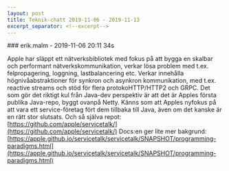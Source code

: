 ```yaml
---
layout: post
title: Teknik-chatt 2019-11-06 - 2019-11-13
excerpt_separator: <!--excerpt-->
---
```

<section class="message" markdown="1">
### erik.malm - 2019-11-06 20:11 34s

Apple har släppt ett nätverksbibliotek med fokus på att bygga en skalbar och performant nätverkskommunikation, verkar lösa problem med t.ex. felpropagering, loggning, lastbalancering etc.
Verkar innehålla högnivåabstraktioner för synkron och asynkron kommunikation, med t.ex. reactive streams och stöd för flera protokoHTTP/HTTP2 och GRPC.
Det som gör det riktigt kul från Java-dev perspektiv är att det är Apples första publika Java-repo, byggt ovanpå Netty.
Känns som  att Apples nyfokus på att vara ett service-företag fört dem tillbaka till Java, även om det kanske är en rätt stor slutsats.
Och så själva repot:
[https://github.com/apple/servicetalk/](https://github.com/apple/servicetalk/)
Docs:en ger lite mer bakgrund:
[https://apple.github.io/servicetalk/servicetalk/SNAPSHOT/programming-paradigms.html](https://apple.github.io/servicetalk/servicetalk/SNAPSHOT/programming-paradigms.html)

<!--excerpt-->
</section>